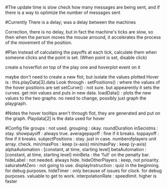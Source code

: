 
#The update time is slow
check how many messages are being sent,
and if there is a way to optimize the number of messages sent


#Currently
There is a delay; was a delay between the machines

Correction, there is no delay, but in fact the machine's ticks are slow,
so then when the person moves the mouse arround, it accelerates the
process of the movement of the position.

#Plan
Instead of calculating the payoffs at each tick, calculate them when
someone clicks and the point is set. (When point is set, disable click)

create a hoverflot on top of the play one and hoverplot event on it

maybe don't need to create a new flot, but isolate the values plotted
Hover is : this.playData[3].data
Look through : setPositions() : where the values of the hover positions are set
               setCurve()     : not sure. but appearently it sets the curves.
                                get min values and puts in new data.
               loadData()     : plots the new values to the two graphs.
			   no need to change, possibly just graph the playgraph.

#Notes
the hover tooltips aren't through flot, they are generated and put on the graph.
Playdata[2] is the data used for hover


#Config file
groups : not used.
grouping : okay.
roundDuration inSeciotns : stay.
showpayoff : always true.
averagepayoff : fine if it breaks.
toppayoff : fine if it breaks.
subjectPositions : stay. just in case. numberofplayers unit array. check.
min/maxPos : keep (x-axis)
min/maxPay : keep (y-axis)
alphaAutomation : [constant, at time, starting level]
betaAutomation : [constant, at time, starting level]
minBeta : the 'full' on the penalty bar.
hideLabel : not needed. always hide.
hideOtherPlayers : keep, not prioarity.
saturateAtZero : not going to use.
displayInstruction : quiz in the beginning. for debug purposes.
hideTimer : only because of issues for clock. for debug purposes.
valuable to get to work.
interpolationRate : speedlimit. higher is faster
